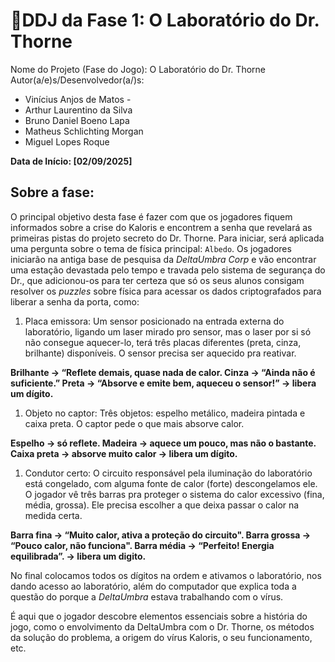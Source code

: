 # 📃DDJ da Fase 1: O Laboratório do Dr. Thorne

Nome do Projeto (Fase do Jogo): O Laboratório do Dr. Thorne
Autor(a/e)s/Desenvolvedor(a/)s:
- Vinícius Anjos de Matos -
- Arthur Laurentino da Silva
- Bruno Daniel Boeno Lapa
- Matheus Schlichting Morgan
- Miguel Lopes Roque

**Data de Início: [02/09/2025]**


## Sobre a fase:
O principal objetivo desta fase é fazer com que os jogadores fiquem informados sobre a crise do Kaloris e encontrem a senha que revelará as primeiras pistas do projeto secreto do Dr. Thorne. Para iniciar, será aplicada uma pergunta sobre o tema de física principal: `Albedo`. Os jogadores iniciarão na antiga base de pesquisa da *DeltaUmbra Corp* e vão encontrar uma estação devastada pelo tempo e travada pelo sistema de segurança do Dr., que adicionou-os para ter certeza que só os seus alunos consigam resolver os *puzzles* sobre física para acessar os dados criptografados para liberar a senha da porta, como:

1. Placa emissora:
Um sensor posicionado na entrada externa do laboratório, ligando um laser mirado pro sensor, mas o laser por si só não consegue aquecer-lo, terá três placas diferentes (preta, cinza, brilhante) disponíveis. O sensor precisa ser aquecido pra reativar.

**Brilhante → “Reflete demais, quase nada de calor. Cinza → “Ainda não é suficiente.” Preta → “Absorve e emite bem, aqueceu o sensor!” → libera um dígito.**


1. Objeto no captor:
Três objetos: espelho metálico, madeira pintada e caixa preta. O captor pede o que mais absorve calor.

**Espelho → só reflete. Madeira → aquece um pouco, mas não o bastante. Caixa preta → absorve muito calor → libera um dígito.**

1. Condutor certo:
O circuito responsável pela iluminação do laboratório está congelado, com alguma fonte de calor (forte) descongelamos ele. O jogador vê três barras pra proteger o sistema do calor excessivo (fina, média, grossa). Ele precisa escolher a que deixa passar o calor na medida certa.

**Barra fina → “Muito calor, ativa a proteção do circuito". Barra grossa → “Pouco calor, não funciona". Barra média → “Perfeito! Energia equilibrada”. → libera um digito.**


No final colocamos todos os dígitos na ordem e ativamos o laboratório, nos dando acesso ao laboratório, além do computador que explica toda a questão do porque a *DeltaUmbra* estava trabalhando com o vírus.

É aqui que o jogador descobre elementos essenciais sobre a história do jogo, como o envolvimento da DeltaUmbra com o Dr. Thorne, os métodos da solução do problema, a origem do vírus Kaloris, o seu funcionamento, etc.


